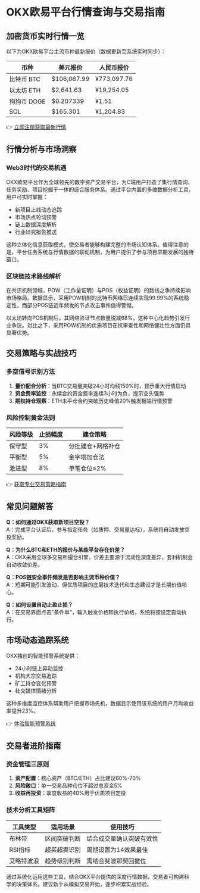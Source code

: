 # OKX欧易平台行情查询与交易指南

## 加密货币实时行情一览

以下为OKX欧易平台主流币种最新报价（数据更新至系统实时同步）：

| 币种       | 美元报价       | 人民币报价     |
|------------|----------------|----------------|
| 比特币 BTC | $106,067.99    | ¥773,097.76    |
| 以太坊 ETH | $2,641.63      | ¥19,254.05     |
| 狗狗币 DOGE| $0.207339      | ¥1.51          |
| SOL        | $165.301       | ¥1,204.83      |

👉 [立即注册获取最新行情](https://bit.ly/okx_welcome)

## 行情分析与市场洞察

### Web3时代的交易机遇
OKX欧易平台作为全球领先的数字资产交易平台，为C端用户打造了集行情查询、任务奖励、项目挖掘于一体的综合服务体系。通过平台内置的多维数据分析工具，用户可实时掌握：

- 新项目上线动态追踪
- 市场热点轮动预警
- 链上数据深度解析
- 行业研究报告推送

这种立体化信息获取模式，使交易者能够构建完整的市场认知体系。值得注意的是，平台任务系统与行情数据的联动机制，为用户提供了参与项目早期发展的独特窗口。

### 区块链技术路线解析
在共识机制领域，POW（工作量证明）与POS（权益证明）的路线之争持续影响市场格局。数据显示，采用POW机制的比特币网络已连续实现99.99%的系统稳定性，而部分POS链近年频发的节点攻击事件值得警惕。

以太坊转向POS机制后，其网络验证节点数量锐减68%，这种中心化趋势引发行业争议。对比之下，采用POW机制的优质项目在抗审查性和网络健壮性方面仍具显著优势。

## 交易策略与实战技巧

### 多空信号识别方法
1. **量价配合分析**：当BTC交易量突破24小时均线150%时，预示重大行情启动
2. **资金费率监控**：永续合约资金费率连续3小时为负，提示空头强势
3. **期权持仓观察**：ETH未平仓合约突破历史峰值20%触发极端行情预警

### 风险控制黄金法则
| 风险等级 | 止损幅度 | 建仓策略         |
|----------|----------|------------------|
| 保守型   | 3%       | 分批建仓+网格补仓|
| 平衡型   | 5%       | 金字塔加仓法     |
| 激进型   | 8%       | 单笔仓位≤2%      |

👉 [获取专业交易策略指南](https://bit.ly/okx_welcome)

## 常见问题解答

**Q：如何通过OKX获取新项目空投？**  
A：完成平台认证后，参与指定任务（如质押、交易量达标），系统将自动发放空投奖励。

**Q：为什么BTC和ETH的报价与某些平台存在价差？**  
A：OKX采用全球多交易所撮合引擎，价差主要源于流动性深度差异，套利机制会自动收敛价差。

**Q：POS链安全事件频发是否影响主流币种价值？**  
A：短期可能引发波动，但优质项目的底层技术迭代和生态建设才是长期价值核心。

**Q：如何设置自动止盈止损？**  
A：在交易界面点击"条件单"，输入触发价格和执行价格，系统将按设定自动执行。

## 市场动态追踪系统

OKX独创的智能预警系统提供：
- 24小时链上异动监控
- 机构大宗交易追踪
- 矿工持仓变化预警
- 社交媒体情绪分析

这种多维度监控体系帮助用户把握市场先机，数据显示使用该系统的用户月均收益率提升23%。

👉 [体验智能预警系统](https://bit.ly/okx_welcome)

## 交易者进阶指南

### 资金管理三原则
1. **资产配置**：核心资产（BTC/ETH）占比建议60%-70%
2. **风险敞口**：单一交易品种仓位不超过总资金5%
3. **收益再投资**：季度收益的40%用于优质项目定投

### 技术分析工具矩阵
| 工具类型     | 适用场景           | 使用技巧               |
|--------------|--------------------|------------------------|
| 布林带       | 区间突破判断       | 结合成交量确认突破有效性|
| RSI指标      | 超买超卖识别       | 周期设置为14效果最佳   |
| 艾略特波浪   | 趋势级别判断       | 需结合斐波那契回撤位   |

通过系统化运用这些工具，结合OKX平台提供的深度行情数据，交易者可构建科学的决策体系。建议新手从模拟交易开始，逐步积累实战经验。